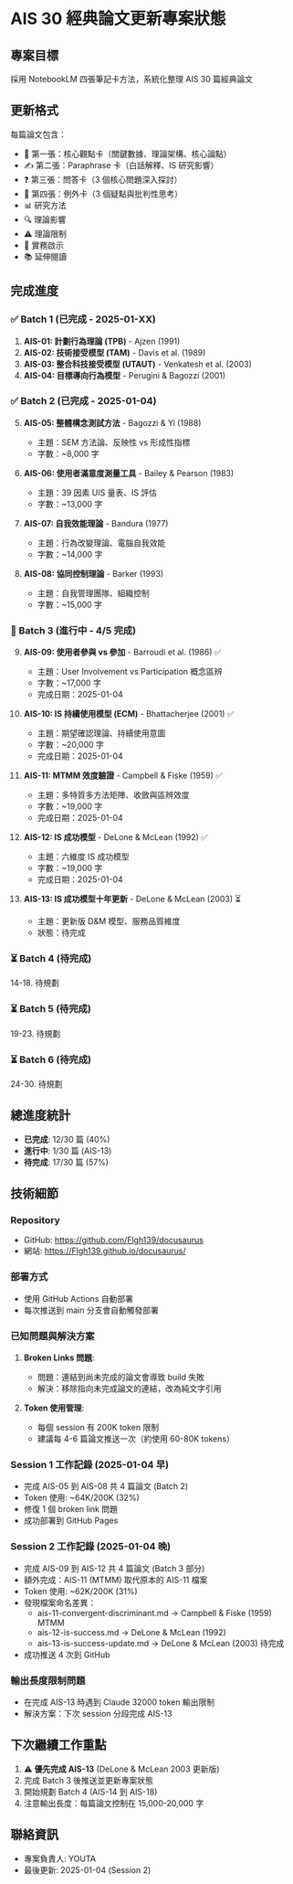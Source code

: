 # AIS 30 經典論文更新專案狀態

## 專案目標
採用 NotebookLM 四張筆記卡方法，系統化整理 AIS 30 篇經典論文

## 更新格式
每篇論文包含：
- 📌 第一張：核心觀點卡（關鍵數據、理論架構、核心論點）
- ✍️ 第二張：Paraphrase 卡（白話解釋、IS 研究影響）
- ❓ 第三張：問答卡（3 個核心問題深入探討）
- 🤔 第四張：例外卡（3 個疑點與批判性思考）
- 📊 研究方法
- 🔍 理論影響
- ⚠️ 理論限制
- 🎯 實務啟示
- 📚 延伸閱讀

## 完成進度

### ✅ Batch 1 (已完成 - 2025-01-XX)
1. **AIS-01: 計劃行為理論 (TPB)** - Ajzen (1991)
2. **AIS-02: 技術接受模型 (TAM)** - Davis et al. (1989)
3. **AIS-03: 整合科技接受模型 (UTAUT)** - Venkatesh et al. (2003)
4. **AIS-04: 目標導向行為模型** - Perugini & Bagozzi (2001)

### ✅ Batch 2 (已完成 - 2025-01-04)
5. **AIS-05: 整體構念測試方法** - Bagozzi & Yi (1988)
   - 主題：SEM 方法論、反映性 vs 形成性指標
   - 字數：~8,000 字
   
6. **AIS-06: 使用者滿意度測量工具** - Bailey & Pearson (1983)
   - 主題：39 因素 UIS 量表、IS 評估
   - 字數：~13,000 字
   
7. **AIS-07: 自我效能理論** - Bandura (1977)
   - 主題：行為改變理論、電腦自我效能
   - 字數：~14,000 字
   
8. **AIS-08: 協同控制理論** - Barker (1993)
   - 主題：自我管理團隊、組織控制
   - 字數：~15,000 字

### 🔄 Batch 3 (進行中 - 4/5 完成)
9. **AIS-09: 使用者參與 vs 參加** - Barroudi et al. (1986) ✅
   - 主題：User Involvement vs Participation 概念區辨
   - 字數：~17,000 字
   - 完成日期：2025-01-04

10. **AIS-10: IS 持續使用模型 (ECM)** - Bhattacherjee (2001) ✅
    - 主題：期望確認理論、持續使用意圖
    - 字數：~20,000 字
    - 完成日期：2025-01-04

11. **AIS-11: MTMM 效度驗證** - Campbell & Fiske (1959) ✅
    - 主題：多特質多方法矩陣、收斂與區辨效度
    - 字數：~19,000 字
    - 完成日期：2025-01-04

12. **AIS-12: IS 成功模型** - DeLone & McLean (1992) ✅
    - 主題：六維度 IS 成功模型
    - 字數：~19,000 字
    - 完成日期：2025-01-04

13. **AIS-13: IS 成功模型十年更新** - DeLone & McLean (2003) ⏳
    - 主題：更新版 D&M 模型、服務品質維度
    - 狀態：待完成

### ⏳ Batch 4 (待完成)
14-18. 待規劃

### ⏳ Batch 5 (待完成)
19-23. 待規劃

### ⏳ Batch 6 (待完成)
24-30. 待規劃

## 總進度統計
- **已完成**: 12/30 篇 (40%)
- **進行中**: 1/30 篇 (AIS-13)
- **待完成**: 17/30 篇 (57%)

## 技術細節

### Repository
- GitHub: https://github.com/Flgh139/docusaurus
- 網站: https://Flgh139.github.io/docusaurus/

### 部署方式
- 使用 GitHub Actions 自動部署
- 每次推送到 main 分支會自動觸發部署

### 已知問題與解決方案
1. **Broken Links 問題**: 
   - 問題：連結到尚未完成的論文會導致 build 失敗
   - 解決：移除指向未完成論文的連結，改為純文字引用

2. **Token 使用管理**:
   - 每個 session 有 200K token 限制
   - 建議每 4-6 篇論文推送一次（約使用 60-80K tokens）

### Session 1 工作記錄 (2025-01-04 早)
- 完成 AIS-05 到 AIS-08 共 4 篇論文 (Batch 2)
- Token 使用: ~64K/200K (32%)
- 修復 1 個 broken link 問題
- 成功部署到 GitHub Pages

### Session 2 工作記錄 (2025-01-04 晚)
- 完成 AIS-09 到 AIS-12 共 4 篇論文 (Batch 3 部分)
- 額外完成：AIS-11 (MTMM) 取代原本的 AIS-11 檔案
- Token 使用: ~62K/200K (31%)
- 發現檔案命名差異：
  - ais-11-convergent-discriminant.md → Campbell & Fiske (1959) MTMM
  - ais-12-is-success.md → DeLone & McLean (1992)
  - ais-13-is-success-update.md → DeLone & McLean (2003) 待完成
- 成功推送 4 次到 GitHub

### 輸出長度限制問題
- 在完成 AIS-13 時遇到 Claude 32000 token 輸出限制
- 解決方案：下次 session 分段完成 AIS-13

## 下次繼續工作重點
1. ⚠️ **優先完成 AIS-13** (DeLone & McLean 2003 更新版)
2. 完成 Batch 3 後推送並更新專案狀態
3. 開始規劃 Batch 4 (AIS-14 到 AIS-18)
4. 注意輸出長度：每篇論文控制在 15,000-20,000 字

## 聯絡資訊
- 專案負責人: YOUTA
- 最後更新: 2025-01-04 (Session 2)
